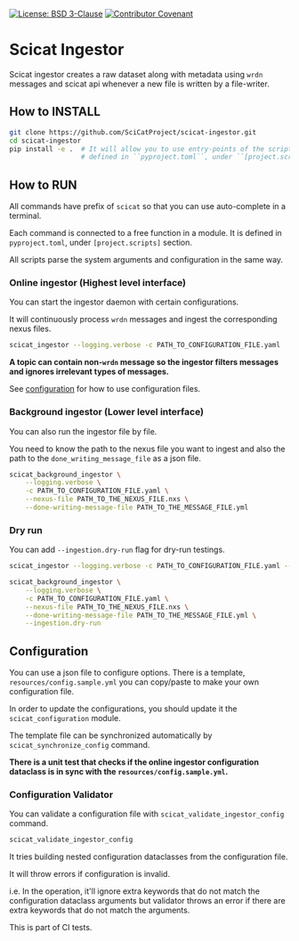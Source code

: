 [![License: BSD 3-Clause](https://img.shields.io/badge/License-BSD%203--Clause-blue.svg)](documentation/docs/LICENSE)
[![Contributor Covenant](https://img.shields.io/badge/Contributor%20Covenant-2.1-4baaaa.svg)](documentatino/docs/CODE_OF_CONDUCT.md)

# Scicat Ingestor

Scicat ingestor creates a raw dataset along with metadata using
``wrdn`` messages and scicat api whenever a new file is written by a file-writer.

## How to INSTALL
```bash
git clone https://github.com/SciCatProject/scicat-ingestor.git
cd scicat-ingestor
pip install -e .  # It will allow you to use entry-points of the scripts,
                  # defined in ``pyproject.toml``, under ``[project.scripts]`` section.
```

## How to RUN

All commands have prefix of ``scicat`` so that you can use auto-complete in a terminal.

Each command is connected to a free function in a module. It is defined in ``pyproject.toml``, under ``[project.scripts]`` section.

All scripts parse the system arguments and configuration in the same way.

### Online ingestor (Highest level interface)
You can start the ingestor daemon with certain configurations.

It will continuously process `wrdn` messages and ingest the corresponding nexus files.

```bash
scicat_ingestor --logging.verbose -c PATH_TO_CONFIGURATION_FILE.yaml
```

**A topic can contain non-`wrdn` message so the ingestor filters messages and ignores irrelevant types of messages.**

See [configuration](#configuration) for how to use configuration files.

### Background ingestor  (Lower level interface)
You can also run the ingestor file by file.

You need to know the path to the nexus file you want to ingest
and also the path to the ``done_writing_message_file`` as a json file.

```bash
scicat_background_ingestor \
    --logging.verbose \
    -c PATH_TO_CONFIGURATION_FILE.yaml \
    --nexus-file PATH_TO_THE_NEXUS_FILE.nxs \
    --done-writing-message-file PATH_TO_THE_MESSAGE_FILE.yml
```

### Dry run

You can add ``--ingestion.dry-run`` flag for dry-run testings.

```bash
scicat_ingestor --logging.verbose -c PATH_TO_CONFIGURATION_FILE.yaml --ingestion.dry-run
```

```bash
scicat_background_ingestor \
    --logging.verbose \
    -c PATH_TO_CONFIGURATION_FILE.yaml \
    --nexus-file PATH_TO_THE_NEXUS_FILE.nxs \
    --done-writing-message-file PATH_TO_THE_MESSAGE_FILE.yml \
    --ingestion.dry-run
```

## Configuration

You can use a json file to configure options.
There is a template, ``resources/config.sample.yml`` you can copy/paste to make your own configuration file.

In order to update the configurations, you should update it the ``scicat_configuration`` module.

The template file can be synchronized automatically by ``scicat_synchronize_config`` command.

**There is a unit test that checks if the online ingestor configuration dataclass is in sync with the ``resources/config.sample.yml``.**

### Configuration Validator

You can validate a configuration file with ``scicat_validate_ingestor_config`` command.

```bash
scicat_validate_ingestor_config
```

It tries building nested configuration dataclasses from the configuration file.

It will throw errors if configuration is invalid.

i.e. In the operation, it'll ignore extra keywords that do not match the configuration dataclass arguments
but validator throws an error if there are extra keywords that do not match the arguments.

This is part of CI tests.
